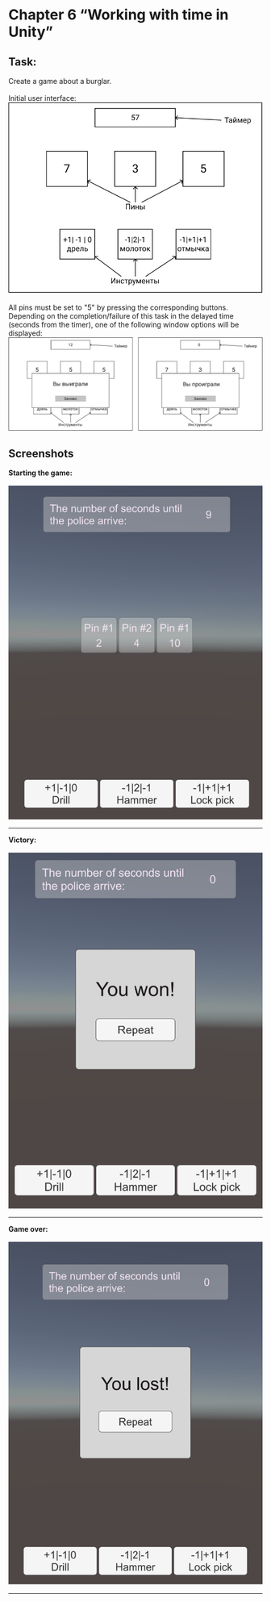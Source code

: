 # Chapter 6 “Working with time in Unity”
## Task:
Create a game about a burglar.
<br>
<br>
Initial user interface:
<br>
![initial_ui.png](Screenshots%2Finitial_ui.png)
<br>
<br>
All pins must be set to "5" by pressing the corresponding buttons.
Depending on the completion/failure of this task in the delayed time (seconds from the timer), 
one of the following window options will be displayed:
![game_over.png](Screenshots%2Fgame_over.png)

## Screenshots
**Starting the game:**
<br><br>
![Starting the game.png](Screenshots%2FStarting%20the%20game.png)
****
**Victory:**
<br><br>
![Victory.png](Screenshots%2FVictory.png)
****
**Game over:**
<br><br>
![Game over.png](Screenshots%2FGame%20over.png)
****